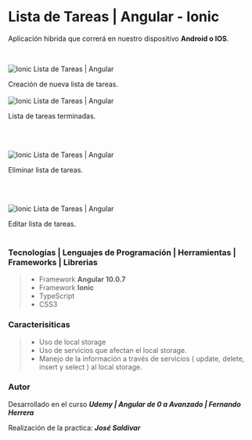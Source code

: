 # Lista de Tareas | Angular - Ionic

Aplicación hibrida que correrá en nuestro dispositivo **Android o IOS**.

<br>

![Ionic Lista de Tareas | Angular](https://res.cloudinary.com/dlbfrbl8h/image/upload/v1602641633/GitHub/ionic-1_ezcwej.png "Ionic Lista de Tareas")

Creación de nueva lista de tareas. <br> <br> ![Ionic Lista de Tareas | Angular](https://res.cloudinary.com/dlbfrbl8h/image/upload/v1602641633/GitHub/ionic-2_bkzt9g.png "Ionic Lista de Tareas")

Lista de tareas terminadas.

<br>
<br>

![Ionic Lista de Tareas | Angular](https://res.cloudinary.com/dlbfrbl8h/image/upload/v1602641632/GitHub/ionic-3_pkfof3.png "Ionic Lista de Tareas")

Eliminar lista de tareas.

<br>
<br>

![Ionic Lista de Tareas | Angular](https://res.cloudinary.com/dlbfrbl8h/image/upload/v1602641612/GitHub/ionic-4_tzhgy2.png "Ionic Lista de Tareas")

Editar lista de tareas. <br> <br>

### **Tecnologías | Lenguajes de Programación | Herramientas | Frameworks | Librerias**

> -   Framework **Angular 10.0.7**
> -   Framework **Ionic**
> -   TypeScript
> -   CSS3

### **Caracterisiticas**

> -   Uso de local storage
> -   Uso de servicios que afectan el local storage.
> -   Manejo de la información a través de servicios ( update, delete, insert y select ) al local storage.

### Autor

Desarrollado en el curso _**Udemy | Angular de 0 a Avanzado | Fernando Herrera**_

Realización de la practica: _**José Saldivar**_
